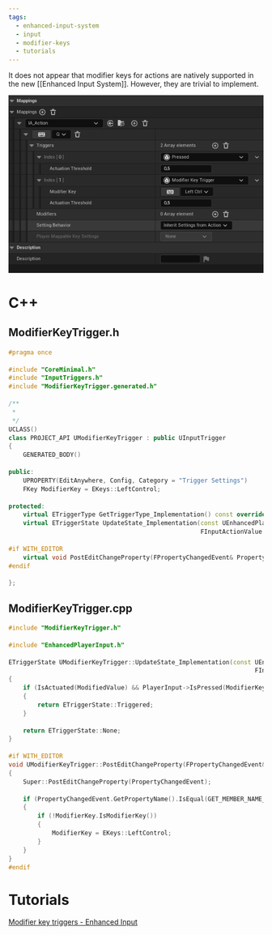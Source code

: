 ```yaml
---
tags:
  - enhanced-input-system
  - input
  - modifier-keys
  - tutorials
---
```

It does not appear that modifier keys for actions are natively supported in the new [[Enhanced Input System]]. However, they are trivial to implement.

![ModifierKeyTrigger_Result.png](Images/ModifierKeyTrigger_Result.png)
# C++
## ModifierKeyTrigger.h

```cpp
#pragma once

#include "CoreMinimal.h"
#include "InputTriggers.h"
#include "ModifierKeyTrigger.generated.h"

/**
 *
 */
UCLASS()
class PROJECT_API UModifierKeyTrigger : public UInputTrigger
{
	GENERATED_BODY()

public:
	UPROPERTY(EditAnywhere, Config, Category = "Trigger Settings")
	FKey ModifierKey = EKeys::LeftControl;

protected:
	virtual ETriggerType GetTriggerType_Implementation() const override { return ETriggerType::Implicit; }
	virtual ETriggerState UpdateState_Implementation(const UEnhancedPlayerInput* PlayerInput,
	                                                 FInputActionValue ModifiedValue, float DeltaTime) override;

#if WITH_EDITOR
	virtual void PostEditChangeProperty(FPropertyChangedEvent& PropertyChangedEvent) override;
#endif

};
```

## ModifierKeyTrigger.cpp
```cpp
#include "ModifierKeyTrigger.h"

#include "EnhancedPlayerInput.h"

ETriggerState UModifierKeyTrigger::UpdateState_Implementation(const UEnhancedPlayerInput* PlayerInput,
                                                                    FInputActionValue ModifiedValue, float DeltaTime)
{
	if (IsActuated(ModifiedValue) && PlayerInput->IsPressed(ModifierKey))
	{
		return ETriggerState::Triggered;
	}

	return ETriggerState::None;
}

#if WITH_EDITOR
void UModifierKeyTrigger::PostEditChangeProperty(FPropertyChangedEvent& PropertyChangedEvent)
{
	Super::PostEditChangeProperty(PropertyChangedEvent);

	if (PropertyChangedEvent.GetPropertyName().IsEqual(GET_MEMBER_NAME_CHECKED(UModifierKeyTrigger, ModifierKey)))
	{
		if (!ModifierKey.IsModifierKey())
		{
			ModifierKey = EKeys::LeftControl;
		}
	}
}
#endif
```
# Tutorials
[Modifier key triggers - Enhanced Input](https://dev.epicgames.com/community/learning/tutorials/vz52/unreal-engine-modifier-key-triggers-enhanced-input)
